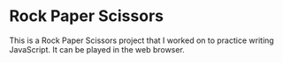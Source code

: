 # Rock Paper Scissors

This is a Rock Paper Scissors project that I worked on to practice writing JavaScript. It can be played in the web browser.
